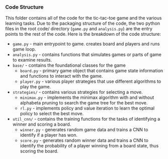 ### Code Structure
This folder contains all of the code for the tic-tac-toe game and the various learning tasks. Due to the packaging structure of the code, the two python files in the root code/ directory (`game.py` and `analysis.py`) are the entry points to the rest of the code. Here is the breakdown of the code structure:

- `game.py` - main entrypoint to game. creates board and players and runs game loop.
- `analysis.py` - contains functions that simulates games or parts of game to examine results.
- `base/` - contains the foundational classes for the game
	- `board.py` - primary game object that contains game state information and functions to interact with the game.
	- `player.py` - various player strategies that use different algorithms to play the game.
- `strategies/` - contains various strategies for selecting a move.
	- `minimax.py` - implements the minimax algorithm with and without alphabeta pruning to search the game tree for the best move.
	- `rl.py` - implements policy and value iteration to learn the optimal policy to select the best move.
- `util_cnn/` - contains the training functions for the tasks of identifying a winner and scoring a board.
	- `winner.py` - generates random game data and trains a CNN to identify if a player has won.
	- `score.py` - generates random winner data and trains a CNN to identify the probability of a player winning from a board state, thus scoring the board.

